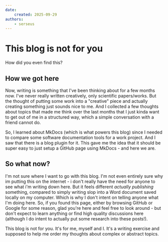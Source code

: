```yaml
---
date: 
    created: 2025-09-29
authors: 
    - serseus
---
```

# This blog is not for you
How did you even find this?

<!-- more -->

## How we got here
Now, writing is something that I've been thinking about for a few months now. I've never really written creatively, only scientific papers/works. But the thought of putting some work into a "creative" piece and actually creating something just sounds nice to me. And I collected a few thoughts about topics that made me think over the last months that I just kinda want to get out of me in a structured way, which a simple conversation with a friend cannot do.
 

So, I learned about MkDocs (which is what powers this blog) since I needed to compare some software documentation tools for a work project. And I saw that there is a blog plugin for it. This gave me the idea that it should be super easy to just setup a GitHub page using MkDocs - and here we are. 

## So what now?
I'm not sure where I want to go with this blog. I'm not even entirely sure why im putting this on the internet - i don't really have the need for anyone to see what i'm writing down here. But it feels different *actually publishing* something, compared to simply writing slop into a Word document saved locally on my computer. Which is why I don't intent on telling anyone what I'm doing here. So, if you found this page, either by browsing GitHub or Google for some reason, glad you're here and feel free to look around - but don't expect to learn anything or find high quality discussions here (although I do intent to actually put some research into these posts!).

This blog is not for you. It's for me, myself and I. It's a writing exercise and supposed to help me order my thoughts about complex or abstract topics. 